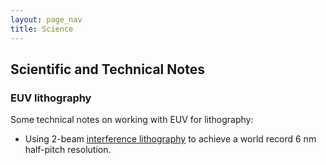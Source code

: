```yaml
---
layout: page_nav
title: Science
---
```


## Scientific and Technical Notes

### EUV lithography

Some technical notes on working with EUV for lithography:
- Using 2-beam [interference lithography](scitech/proj1.html) to achieve a world record 6 nm half-pitch resolution.
